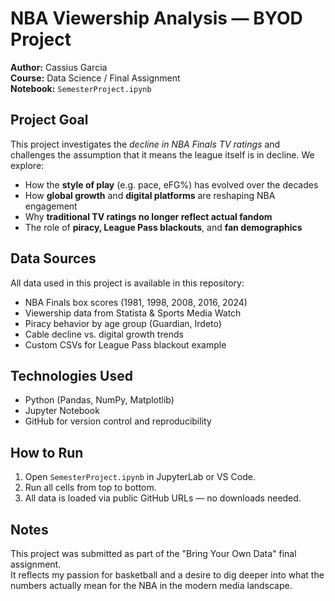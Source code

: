 # NBA Viewership Analysis — BYOD Project

**Author:** Cassius Garcia  
**Course:** Data Science / Final Assignment  
**Notebook:** `SemesterProject.ipynb`

## Project Goal

This project investigates the *decline in NBA Finals TV ratings* and challenges the assumption that it means the league itself is in decline. We explore:

- How the **style of play** (e.g. pace, eFG%) has evolved over the decades
- How **global growth** and **digital platforms** are reshaping NBA engagement
- Why **traditional TV ratings no longer reflect actual fandom**
- The role of **piracy, League Pass blackouts**, and **fan demographics**

## Data Sources

All data used in this project is available in this repository:
- NBA Finals box scores (1981, 1998, 2008, 2016, 2024)
- Viewership data from Statista & Sports Media Watch
- Piracy behavior by age group (Guardian, Irdeto)
- Cable decline vs. digital growth trends
- Custom CSVs for League Pass blackout example

## Technologies Used

- Python (Pandas, NumPy, Matplotlib)
- Jupyter Notebook
- GitHub for version control and reproducibility

## How to Run

1. Open `SemesterProject.ipynb` in JupyterLab or VS Code.
2. Run all cells from top to bottom.
3. All data is loaded via public GitHub URLs — no downloads needed.

## Notes

This project was submitted as part of the "Bring Your Own Data" final assignment.  
It reflects my passion for basketball and a desire to dig deeper into what the numbers actually mean for the NBA in the modern media landscape.

